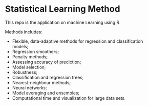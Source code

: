 # Statistical Learning Method
This repo is the application on machine Learning using R.

Methods includes: 

- Flexible, data-adaptive methods for regression and classification models; 
- Regression smoothers; 
- Penalty methods; 
- Assessing accuracy of prediction; 
- Model selection; 
- Robustness; 
- Classification and regression trees; 
- Nearest-neighbour methods; 
- Neural networks; 
- Model averaging and ensembles; 
- Computational time and visualization for large data sets.

